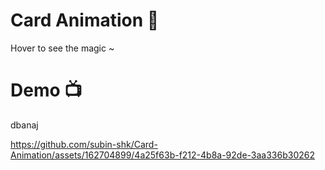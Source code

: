 <h1>Card Animation 👀</h1>
Hover to see the magic ~
<h1>Demo 📺</h1>

dbanaj


https://github.com/subin-shk/Card-Animation/assets/162704899/4a25f63b-f212-4b8a-92de-3aa336b30262


